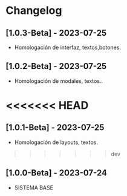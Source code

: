 # Changelog

## [1.0.3-Beta] - 2023-07-25
- Homologación de interfaz, textos,botones.

## [1.0.2-Beta] - 2023-07-25
- Homologación de modales, textos..

<<<<<<< HEAD
=======
## [1.0.1-Beta] - 2023-07-25
- Homologación de layouts, textos.

>>>>>>> dev
## [1.0.0-Beta] - 2023-07-24
- SISTEMA BASE

 